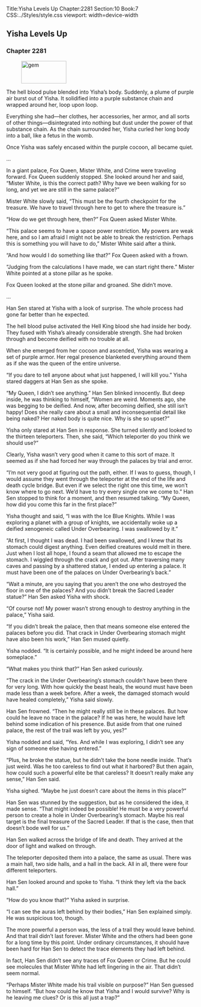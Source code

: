 Title:Yisha Levels Up 
Chapter:2281 
Section:10 
Book:7 
CSS:../Styles/style.css 
viewport: width=device-width
  
## Yisha Levels Up
### Chapter 2281 
<figure>
	<img src="../Images/gem.gif" alt="gem" id="gem" width="120" height="60" />
</figure>
  

  
  The hell blood pulse blended into Yisha’s body. Suddenly, a plume of purple air burst out of Yisha. It solidified into a purple substance chain and wrapped around her, loop upon loop.

Everything she had—her clothes, her accessories, her armor, and all sorts of other things—disintegrated into nothing but dust under the power of that substance chain. As the chain surrounded her, Yisha curled her long body into a ball, like a fetus in the womb.

Once Yisha was safely encased within the purple cocoon, all became quiet.

…

In a giant palace, Fox Queen, Mister White, and Crime were traveling forward. Fox Queen suddenly stopped. She looked around her and said, “Mister White, is this the correct path? Why have we been walking for so long, and yet we are still in the same palace?”

Mister White slowly said, “This must be the fourth checkpoint for the treasure. We have to travel through here to get to where the treasure is.”

“How do we get through here, then?” Fox Queen asked Mister White.

“This palace seems to have a space power restriction. My powers are weak here, and so I am afraid I might not be able to break the restriction. Perhaps this is something you will have to do,” Mister White said after a think.

“And how would I do something like that?” Fox Queen asked with a frown.

“Judging from the calculations I have made, we can start right there.” Mister White pointed at a stone pillar as he spoke.

Fox Queen looked at the stone pillar and groaned. She didn’t move.

…

Han Sen stared at Yisha with a look of surprise. The whole process had gone far better than he expected.

The hell blood pulse activated the Hell King blood she had inside her body. They fused with Yisha’s already considerable strength. She had broken through and become deified with no trouble at all.

When she emerged from her cocoon and ascended, Yisha was wearing a set of purple armor. Her regal presence blanketed everything around them as if she was the queen of the entire universe.

“If you dare to tell anyone about what just happened, I will kill you.” Yisha stared daggers at Han Sen as she spoke.

“My Queen, I didn’t see anything.” Han Sen blinked innocently. But deep inside, he was thinking to himself, “Women are weird. Moments ago, she was begging to be deified. And now, after becoming deified, she still isn’t happy! Does she really care about a small and inconsequential detail like being naked? Her naked body is quite nice. Why is she so upset?”

Yisha only stared at Han Sen in response. She turned silently and looked to the thirteen teleporters. Then, she said, “Which teleporter do you think we should use?”

Clearly, Yisha wasn’t very good when it came to this sort of maze. It seemed as if she had forced her way through the palaces by trial and error.

“I’m not very good at figuring out the path, either. If I was to guess, though, I would assume they went through the teleporter at the end of the life and death cycle bridge. But even if we select the right one this time, we won’t know where to go next. We’d have to try every single one we come to.” Han Sen stopped to think for a moment, and then resumed talking. “My Queen, how did you come this far in the first place?”

Yisha thought and said, “I was with the Ice Blue Knights. While I was exploring a planet with a group of knights, we accidentally woke up a deified xenogeneic called Under Overbearing. I was swallowed by it.”

“At first, I thought I was dead. I had been swallowed, and I knew that its stomach could digest anything. Even deified creatures would melt in there. Just when I lost all hope, I found a seam that allowed me to escape the stomach. I wiggled through the crack and got out. After traversing many caves and passing by a shattered statue, I ended up entering a palace. It must have been one of the palaces on Under Overbearing’s back.”

“Wait a minute, are you saying that you aren’t the one who destroyed the floor in one of the palaces? And you didn’t break the Sacred Leader statue?” Han Sen asked Yisha with shock.

“Of course not! My power wasn’t strong enough to destroy anything in the palace,” Yisha said.

“If you didn’t break the palace, then that means someone else entered the palaces before you did. That crack in Under Overbearing stomach might have also been his work,” Han Sen mused quietly.

Yisha nodded. “It is certainly possible, and he might indeed be around here someplace.”

“What makes you think that?” Han Sen asked curiously.

“The crack in the Under Overbearing’s stomach couldn’t have been there for very long. With how quickly the beast heals, the wound must have been made less than a week before. After a week, the damaged stomach would have healed completely,” Yisha said slowly.

Han Sen frowned. “Then he might really still be in these palaces. But how could he leave no trace in the palace? If he was here, he would have left behind some indication of his presence. But aside from that one ruined palace, the rest of the trail was left by you, yes?”

Yisha nodded and said, “Yes. And while I was exploring, I didn’t see any sign of someone else having entered.”

“Plus, he broke the statue, but he didn’t take the bone needle inside. That’s just weird. Was he too careless to find out what it harbored? But then again, how could such a powerful elite be that careless? It doesn’t really make any sense,” Han Sen said.

Yisha sighed. “Maybe he just doesn’t care about the items in this place?”

Han Sen was stunned by the suggestion, but as he considered the idea, it made sense. “That might indeed be possible! He must be a very powerful person to create a hole in Under Overbearing’s stomach. Maybe his real target is the final treasure of the Sacred Leader. If that is the case, then that doesn’t bode well for us.”

Han Sen walked across the bridge of life and death. They arrived at the door of light and walked on through.

The teleporter deposited them into a palace, the same as usual. There was a main hall, two side halls, and a hall in the back. All in all, there were four different teleporters.

Han Sen looked around and spoke to Yisha. “I think they left via the back hall.”

“How do you know that?” Yisha asked in surprise.

“I can see the auras left behind by their bodies,” Han Sen explained simply. He was suspicious too, though.

The more powerful a person was, the less of a trail they would leave behind. And that trail didn’t last forever. Mister White and the others had been gone for a long time by this point. Under ordinary circumstances, it should have been hard for Han Sen to detect the trace elements they had left behind.

In fact, Han Sen didn’t see any traces of Fox Queen or Crime. But he could see molecules that Mister White had left lingering in the air. That didn’t seem normal.

“Perhaps Mister White made his trail visible on purpose?” Han Sen guessed to himself. “But how could he know that Yisha and I would survive? Why is he leaving me clues? Or is this all just a trap?”
